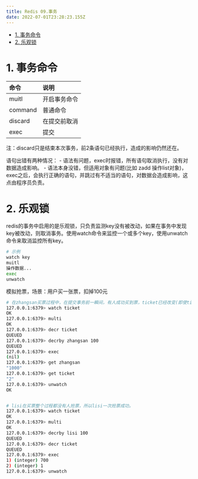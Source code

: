 ```yaml
---
title: Redis 09.事务
date: 2022-07-01T23:28:23.155Z
---
```

- [1. 事务命令](#1-事务命令)
- [2. 乐观锁](#2-乐观锁)

# 1. 事务命令

| 命令    | 说明         |
| :------ | :----------- |
| muitl   | 开启事务命令 |
| command | 普通命令     |
| discard | 在提交前取消 |
| exec    | 提交         |

注：discard只是结束本次事务，前2条语句已经执行，造成的影响仍然还在。

语句出错有两种情况： - 语法有问题，exec时报错，所有语句取消执行，没有对数据造成影响。 - 语法本身没错，但适用对象有问题(比如 zadd 操作list对象)，exec之后，会执行正确的语句，并跳过有不适当的语句，对数据会造成影响，这点由程序员负责。

# 2. 乐观锁

redis的事务中启用的是乐观锁，只负责监测key没有被改动，如果在事务中发现key被改动，则取消事务。使用watch命令来监控一个或多个key，使用unwatch命令来取消监控所有key。

```bash
# 示例
watch key
muitl
操作数据...
exec
unwatch
```

模拟抢票，场景：用户买一张票，扣掉100元

```bash
# 在zhangsan买票过程中，在提交事务前一瞬间，有人成功买到票，ticket已经改变(即使ticket还有票)，导致zhangsan抢票失败。
127.0.0.1:6379> watch ticket
OK
127.0.0.1:6379> multi
OK
127.0.0.1:6379> decr ticket
QUEUED
127.0.0.1:6379> decrby zhangsan 100
QUEUED
127.0.0.1:6379> exec
(nil)
127.0.0.1:6379> get zhangsan
"1000"
127.0.0.1:6379> get ticket
"2"
127.0.0.1:6379> unwatch
OK


# lisi在买票整个过程都没有人抢票，所以lisi一次抢票成功。
127.0.0.1:6379> watch ticket
OK
127.0.0.1:6379> multi
OK
127.0.0.1:6379> decrby lisi 100
QUEUED
127.0.0.1:6379> decr ticket
QUEUED
127.0.0.1:6379> exec
1) (integer) 700
2) (integer) 1
127.0.0.1:6379> unwatch
```